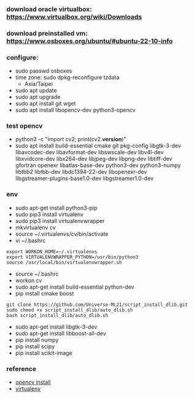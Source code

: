 ### download oracle virtualbox: https://www.virtualbox.org/wiki/Downloads
### download preinstalled vm: https://www.osboxes.org/ubuntu/#ubuntu-22-10-info
### configure:
* sudo passwd osboxes
* time zone: sudo dpkg-reconfigure tzdata
    * Asia/Taipei
* sudo apt update
* sudo apt upgrade
* sudo apt install git wget 
* sudo apt install libopencv-dev python3-opencv
### test opencv
* python3 -c "import cv2; print(cv2.__version__)"
* sudo apt install build-essential cmake git pkg-config libgtk-3-dev \
    libavcodec-dev libavformat-dev libswscale-dev libv4l-dev \
    libxvidcore-dev libx264-dev libjpeg-dev libpng-dev libtiff-dev \
    gfortran openexr libatlas-base-dev python3-dev python3-numpy \
    libtbb2 libtbb-dev libdc1394-22-dev libopenexr-dev \
    libgstreamer-plugins-base1.0-dev libgstreamer1.0-dev
### env
* sudo apt-get install python3-pip
* sudo pip3 install virtualenv
* sudo pip3 install virtualenvwrapper
* mkvirtualenv cv 
* source  ~/.virtualenvs/cv/bin/activate
* vi ~/.bashrc
```
export WORKON_HOME=~/.virtualenvs
export VIRTUALENVWRAPPER_PYTHON=/usr/bin/python3
source /usr/local/bin/virtualenvwrapper.sh
```
* source ~/.bashrc
* workon cv
* sudo apt-get install build-essential python-dev
* pip install cmake boost 
```
git clone https://github.com/Universe-ML21/script_install_dlib.git
sudo chmod +x script_install_dlib/auto_dlib.sh
bash script_install_dlib/auto_dlib.sh
```
* sudo apt-get install libgtk-3-dev
* sudo apt-get install libboost-all-dev
* pip install numpy
* pip install scipy
* pip install scikit-image
### reference
* [opencv install](https://vegastack.com/tutorials/how-to-install-opencv-on-ubuntu-20-04/)
* [virtualenv](https://medium.com/@scofield44165/ubuntu-20-04%E4%B8%AD%E5%AE%89%E8%A3%9D%E4%B8%A6%E4%BD%BF%E7%94%A8virtualenv%E8%99%9B%E6%93%AC%E7%92%B0%E5%A2%83-install-and-use-virtualenv-in-ubuntu-20-04-7849091ea8e0)
